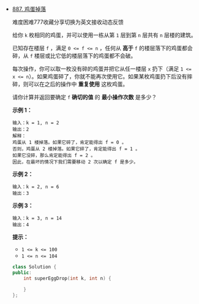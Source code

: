 - [887. 鸡蛋掉落](https://leetcode-cn.com/problems/super-egg-drop/)

  难度困难777收藏分享切换为英文接收动态反馈

  给你 `k` 枚相同的鸡蛋，并可以使用一栋从第 `1` 层到第 `n` 层共有 `n` 层楼的建筑。

  已知存在楼层 `f` ，满足 `0 <= f <= n` ，任何从 **高于** `f` 的楼层落下的鸡蛋都会碎，从 `f` 楼层或比它低的楼层落下的鸡蛋都不会破。

  每次操作，你可以取一枚没有碎的鸡蛋并把它从任一楼层 `x` 扔下（满足 `1 <= x <= n`）。如果鸡蛋碎了，你就不能再次使用它。如果某枚鸡蛋扔下后没有摔碎，则可以在之后的操作中 **重复使用** 这枚鸡蛋。

  请你计算并返回要确定 `f` **确切的值** 的 **最小操作次数** 是多少？

  **示例 1：**

  ```
  输入：k = 1, n = 2
  输出：2
  解释：
  鸡蛋从 1 楼掉落。如果它碎了，肯定能得出 f = 0 。 
  否则，鸡蛋从 2 楼掉落。如果它碎了，肯定能得出 f = 1 。 
  如果它没碎，那么肯定能得出 f = 2 。 
  因此，在最坏的情况下我们需要移动 2 次以确定 f 是多少。 
  ```

  **示例 2：**

  ```
  输入：k = 2, n = 6
  输出：3
  ```

  **示例 3：**

  ```
  输入：k = 3, n = 14
  输出：4
  ```

   

  **提示：**

  - `1 <= k <= 100`
  - `1 <= n <= 104`
  
  ```cpp
  class Solution {
  public:
      int superEggDrop(int k, int n) {
  
      }
  };
  ```
  
  